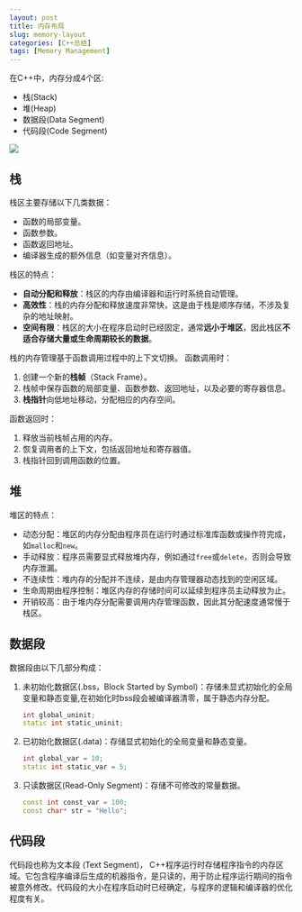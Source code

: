 ```yaml
---
layout: post
title: 内存布局
slug: memory-layout
categories: [C++总结]
tags: [Memory Management]
---
```


在C++中，内存分成4个区:
+ 栈(Stack)
+ 堆(Heap)
+ 数据段(Data Segment)
+ 代码段(Code Segment)

![](assets/内存布局.png)

## 栈

栈区主要存储以下几类数据：
+ 函数的局部变量。
+ 函数参数。
+ 函数返回地址。
+ 编译器生成的额外信息（如变量对齐信息）。

栈区的特点：
+ **自动分配和释放**：栈区的内存由编译器和运行时系统自动管理。
+ **高效性**：栈的内存分配和释放速度非常快，这是由于栈是顺序存储，不涉及复杂的地址映射。
+ **空间有限**：栈区的大小在程序启动时已经固定，通常**远小于堆区**，因此栈区**不适合存储大量或生命周期较长的数据**。

栈的内存管理基于函数调用过程中的上下文切换。
函数调用时：
1. 创建一个新的**栈帧**（Stack Frame）。
2. 栈帧中保存函数的局部变量、函数参数、返回地址，以及必要的寄存器信息。
3. **栈指针**向低地址移动，分配相应的内存空间。

函数返回时：
1. 释放当前栈帧占用的内存。
2. 恢复调用者的上下文，包括返回地址和寄存器值。
3. 栈指针回到调用函数的位置。

## 堆
堆区的特点：
+ 动态分配：堆区的内存分配由程序员在运行时通过标准库函数或操作符完成，如`malloc`和`new`。
+ 手动释放：程序员需要显式释放堆内存，例如通过`free`或`delete`，否则会导致内存泄漏。
+ 不连续性：堆内存的分配并不连续，是由内存管理器动态找到的空闲区域。
+ 生命周期由程序控制：堆区内存的存储时间可以延续到程序员主动释放为止。
+ 开销较高：由于堆内存分配需要调用内存管理函数，因此其分配速度通常慢于栈区。

## 数据段
数据段由以下几部分构成：
1. 未初始化数据区(.bss，Block Started by Symbol)：存储未显式初始化的全局变量和静态变量,在初始化时bss段会被编译器清零，属于静态内存分配。
    ```cpp
    int global_uninit;
    static int static_uninit;
    ```
2. 已初始化数据区(.data)：存储显式初始化的全局变量和静态变量。
    ```cpp
    int global_var = 10;
    static int static_var = 5;
    ```

3. 只读数据区(Read-Only Segment)：存储不可修改的常量数据。
    ```cpp
    const int const_var = 100;
    const char* str = "Hello";
    ```

## 代码段
代码段也称为文本段 (Text Segment)， C++程序运行时存储程序指令的内存区域。它包含程序编译后生成的机器指令，是只读的，用于防止程序运行期间的指令被意外修改。代码段的大小在程序启动时已经确定，与程序的逻辑和编译器的优化程度有关。
